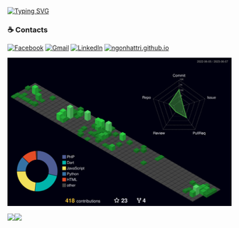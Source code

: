 [![Typing SVG](https://readme-typing-svg.herokuapp.com?size=26&center=true&vCenter=true&lines=%E3%81%93%E3%82%93%E3%81%AB%E3%81%A1%E3%81%AF%EF%BC%81;%E3%83%81%E3%83%BC%E3%81%A7%E3%81%99%E3%80%82)](https://git.io/typing-svg)

### ☕ Contacts
[![Facebook](https://img.shields.io/badge/-Facebook-2CA5E0?style=for-the-badge&logo=facebook&logoColor=white)](https://www.facebook.com/ngo.nhattri)
[![Gmail](https://img.shields.io/badge/-GMAIL-D14836?style=for-the-badge&logo=gmail&logoColor=white)](mailto:nhattri1503@gmail.com)
[![LinkedIn](https://img.shields.io/badge/-LINKEDIN-0077B5?style=for-the-badge&logo=linkedin&logoColor=white)](https://www.linkedin.com/in/ngonhattri/)
[![ngonhattri.github.io](https://img.shields.io/badge/-NGONHATTRI.GITHUB.IO-000000?style=for-the-badge&logo=react&logoColor=white)](https://ngonhattri.github.io/#/)

![](./profile-3d-contrib/profile-night-green.svg)
<div align="center" >
<img align="left" src="https://github-readme-stats.vercel.app/api?username=ngonhattri&count_private=true&show_icons=true&theme=onedark" />
<img align="left" src="https://github-readme-stats.vercel.app/api/top-langs/?username=ngonhattri&theme=onedark" />
</div>
